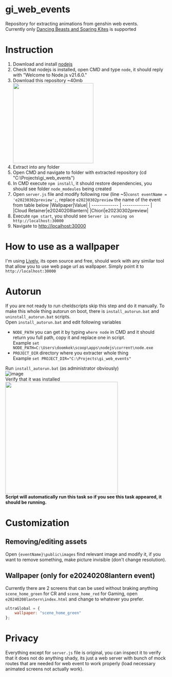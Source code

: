 # gi_web_events
Repository for extracting animations from genshin web events. <br>
Currently only [Dancing Beasts and Soaring Kites](https://act.hoyoverse.com/ys/event/e20240208lantern-vc7vnh/index.html) is supported 


# Instruction
1. Download and install [nodejs](https://nodejs.org/en) 
2. Check that nodejs is installed, open CMD and type `node`, it should reply with "Welcome to Node.js v21.6.0."
3. Download this repository ~40mb<br>
<img src="https://github.com/doomkek/gi_web_events/assets/141933494/c97d65cf-794e-4e80-8d91-3b5591ffc572" height="250"><br>
4. Extract into any folder 
5. Open CMD and navigate to folder with extracted repository (cd "C:\Projects\gi_web_events")
6. In CMD execute `npm install`, it should restore dependencies, you should see folder `node_modeules` being created
7. Open `server.js` file and modify following row (line ~5)`const eventName = 'e20230302preview';`, replace `e20230302preview` the name of the event from table below
    |Wallpaper|Value|
   | ------------- | ------------- |
    |Cloud Retainer|e20240208lantern|
    |Chiori|e20230302preview|
9. Execute `npm start`, you should see `Server is running on http://localhost:30000`
10. Navigate to [http://localhost:30000](http://localhost:30000)

# How to use as a wallpaper 
I'm using [Lively](https://www.rocksdanister.com/lively/), its open source and free, should work with any similar tool that allow you to use web page url as wallpaper.
Simply point it to `http://localhost:30000`

# Autorun 
If you are not ready to run cheldscripts skip this step and do it manually.
To make this whole thing autorun on boot, there is `install_autorun.bat` and `uninstall_autorun.bat` scripts. <br>
Open `install_autorun.bat` and edit following variables
- `NODE_PATH` you can get it by typing `where node` in CMD and it should return you full path, copy it and replace one in script. <br> Example `set NODE_PATH=C:\Users\doomkek\scoop\apps\nodejs\current\node.exe`
- `PROJECT_DIR` directory where you extracter whole thing <br>
Example `set PROJECT_DIR="C:\Projects\gi_web_events"`

Run `install_autorun.bat` (as administrator obviously) <br>
![image](https://github.com/doomkek/gi_web_events/assets/141933494/6ffa9c85-039f-42de-8f0f-e5e1edba750f)<br>
Verify that it was installed <br>
<img src="https://github.com/doomkek/gi_web_events/assets/141933494/312201e7-fe03-4551-8d96-043869e27552" height="350"><br>
**Script will automatically run this task so if you see this task appeared, it should be running.**



# Customization
## Removing/editing assets
Open `{eventName}\public\images` find relevant image and modify it, if you want to remove something, make picture invisible (don't change resolution).

## Wallpaper (only for e20240208lantern event)
Currently there are 2 screens that can be used without braking anything `scene_home_green` for CR and `scene_home_red` for Gaming, open `e20240208lantern\index.html` and change to whatever you prefer.
```js  
ultraGlobal = {
    wallpaper: "scene_home_green"
};
```

# Privacy
Everything except for `server.js` file is original, you can inspect it to verify that it does not do anything shady, its just a web server with bunch of mock routes that are needed for web event to work properly (load necessary animated screens not actually work).
